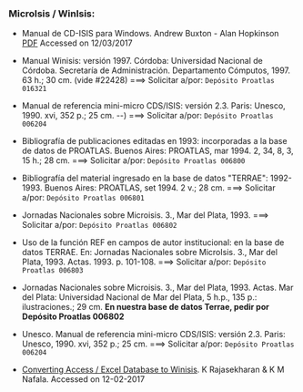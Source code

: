 ### MicroIsis / WinIsis:

* Manual de CD-ISIS para Windows. Andrew Buxton - Alan Hopkinson [PDF](https://eprints.mdx.ac.uk/3077/7/Spanish_Handbook.pdf) Accessed on 12/03/2017
* Manual Winisis: versión 1997. Córdoba: Universidad Nacional de Córdoba. Secretaría de Administración. Departamento Cómputos, 1997. 63 h.; 30 cm.  (vide #22428) ===> Solicitar a/por: `Depósito Proatlas 016321`
* Manual de referencia mini-micro CDS/ISIS: versión 2.3. Paris: Unesco, 1990. xvi, 352 p.; 25 cm. --) ===> Solicitar a/por: `Depósito Proatlas 006204`
* Bibliografía de publicaciones editadas en 1993: incorporadas a la base de datos de PROATLAS. Buenos Aires: PROATLAS, mar 1994. 2, 34, 8, 3, 15 h.; 28 cm.  ===> Solicitar a/por: `Depósito Proatlas 006800`
* Bibliografía del material ingresado en la base de datos "TERRAE": 1992-1993. Buenos Aires: PROATLAS, set 1994. 2 v.; 28 cm. ===> Solicitar a/por: `Depósito Proatlas 006801`
* Jornadas Nacionales sobre Microisis. 3., Mar del Plata, 1993. ===> Solicitar a/por: `Depósito Proatlas 006802`
* Uso de la función REF en campos de autor institucional: en la base de datos TERRAE. En: Jornadas Nacionales sobre MicroIsis. 3., Mar del Plata, 1993. Actas. 1993. p. 101-108. ===> Solicitar a/por: `Depósito Proatlas 006803`


* Jornadas Nacionales sobre Microisis. 3., Mar del Plata, 1993. Actas. Mar del Plata: Universidad Nacional de Mar del Plata, 5 h.p., 135 p.: ilustraciones.; 29 cm. **En nuestra base de datos Terrae, pedir por Depósito Proatlas 006802**
* Unesco.	Manual de referencia mini-micro CDS/ISIS: versión 2.3. Paris: Unesco, 1990. xvi, 352 p.; 25 cm.	===> Solicitar a/por: `Depósito Proatlas 006204`
* [Converting Access / Excel Database to Winisis](http://eprints.rclis.org/9302/1/Excel_to_winisis.pdf). K Rajasekharan & K M Nafala. Accessed on 12-02-2017

